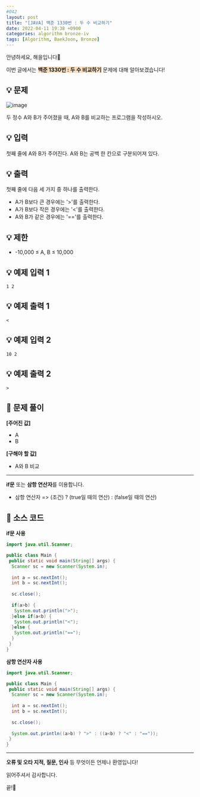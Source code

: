 ```yaml
---
#042
layout: post
title: "[JAVA] 백준 1330번 : 두 수 비교하기"
date: 2022-04-11 19:38 +0900
categories: algorithm bronze-iv
tags: [Algorithm, BaekJoon, Bronze]
---
```


안녕하세요, 해을입니다🦖

이번 글에서는 <span style="background-color:#f7ddbe">**백준 1330번 : 두 수 비교하기**</span> 문제에 대해 알아보겠습니다!

## 💡 문제

![image](https://user-images.githubusercontent.com/39720852/164696440-4930ae21-c859-4e78-9897-706c9746936b.png)

두 정수 A와 B가 주어졌을 때, A와 B를 비교하는 프로그램을 작성하시오.

## 💡 입력

첫째 줄에 A와 B가 주어진다. A와 B는 공백 한 칸으로 구분되어져 있다.

## 💡 출력

첫째 줄에 다음 세 가지 중 하나를 출력한다.

* A가 B보다 큰 경우에는 '>'를 출력한다.
* A가 B보다 작은 경우에는 '<'를 출력한다.
* A와 B가 같은 경우에는 '=='를 출력한다.

## 💡 제한

* -10,000 ≤ A, B ≤ 10,000

## 💡 예제 입력 1

```
1 2
```

## 💡 예제 출력 1

```
<
```

## 💡 예제 입력 2

```
10 2
```

## 💡 예제 출력 2

```
>
```

## 🚩 문제 풀이

**[주어진 값]**

* A
* B

**[구해야 할 값]**

* A와 B 비교

---

**if문** 또는 **삼항 연산자**를 이용합니다.

* 삼항 연산자 => (조건) ? (true일 때의 연산) : (false일 때의 연산)

## 🚩 소스 코드

**if문 사용**

``` java
import java.util.Scanner;

public class Main {
 public static void main(String[] args) {  
  Scanner sc = new Scanner(System.in);
  
  int a = sc.nextInt();
  int b = sc.nextInt();
  
  sc.close();
  
  if(a>b) {
   System.out.println(">");
  }else if(a<b) {
   System.out.println("<");
  }else {
   System.out.println("==");
  }
 }
}
```

**삼항 연산자 사용**

``` java
import java.util.Scanner;

public class Main {
 public static void main(String[] args) {  
  Scanner sc = new Scanner(System.in);
  
  int a = sc.nextInt();
  int b = sc.nextInt();
  
  sc.close();
  
  System.out.println((a>b) ? ">" : ((a<b) ? "<" : "=="));
 }
}
```

---

**오류 및 오타 지적, 질문, 인사** 등 무엇이든 언제나 환영입니다!

읽어주셔서 감사합니다.

끝!🦕
